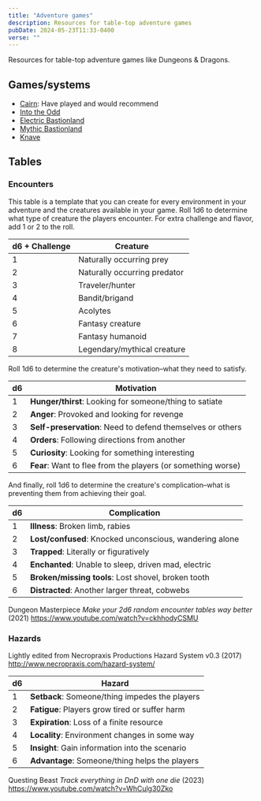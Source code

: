 ```yaml
---
title: "Adventure games"
description: Resources for table-top adventure games
pubDate: 2024-05-23T11:33-0400
verse: ""
---
```


Resources for table-top adventure games like Dungeons & Dragons.

<table-of-contents heading-tag="h2"></table-of-contents>

## Games/systems

- [Cairn](https://cairnrpg.com/): Have played and would recommend
- [Into the Odd](https://freeleaguepublishing.com/games/into-the-odd/)
- [Electric Bastionland](https://bastionlandpress.com/products/electric-bastionland-hardback-book)
- [Mythic Bastionland](https://www.kickstarter.com/projects/bastionland/mythic-bastionland-rpg-before-into-the-odd/)
- [Knave](https://questingblog.com/knave-2e/)

## Tables

### Encounters

This table is a template that you can create for every environment in your
adventure and the creatures available in your game. Roll 1d6 to determine what
type of creature the players encounter. For extra challenge and flavor, add 1 or
2 to the roll.

| d6 + Challenge | Creature                     |
| -------------- | ---------------------------- |
| 1              | Naturally occurring prey     |
| 2              | Naturally occurring predator |
| 3              | Traveler/hunter              |
| 4              | Bandit/brigand               |
| 5              | Acolytes                     |
| 6              | Fantasy creature             |
| 7              | Fantasy humanoid             |
| 8              | Legendary/mythical creature  |

Roll 1d6 to determine the creature's motivation–what they need to satisfy.

| d6  | Motivation                                                   |
| --- | ------------------------------------------------------------ |
| 1   | **Hunger/thirst**: Looking for someone/thing to satiate      |
| 2   | **Anger**: Provoked and looking for revenge                  |
| 3   | **Self-preservation**: Need to defend themselves or others   |
| 4   | **Orders**: Following directions from another                |
| 5   | **Curiosity**: Looking for something interesting             |
| 6   | **Fear**: Want to flee from the players (or something worse) |

And finally, roll 1d6 to determine the creature's complication–what is
preventing them from achieving their goal.

| d6  | Complication                                            |
| --- | ------------------------------------------------------- |
| 1   | **Illness**: Broken limb, rabies                        |
| 2   | **Lost/confused**: Knocked unconscious, wandering alone |
| 3   | **Trapped**: Literally or figuratively                  |
| 4   | **Enchanted**: Unable to sleep, driven mad, electric    |
| 5   | **Broken/missing tools**: Lost shovel, broken tooth     |
| 6   | **Distracted**: Another larger threat, cobwebs          |

Dungeon Masterpiece _Make your 2d6 random encounter tables way better_ (2021)
https://www.youtube.com/watch?v=ckhhodyCSMU

### Hazards

Lightly edited from Necropraxis Productions Hazard System v0.3 (2017)
http://www.necropraxis.com/hazard-system/

| d6  | Hazard                                          |
| --- | ----------------------------------------------- |
| 1   | **Setback**: Someone/thing impedes the players  |
| 2   | **Fatigue**: Players grow tired or suffer harm  |
| 3   | **Expiration**: Loss of a finite resource       |
| 4   | **Locality**: Environment changes in some way   |
| 5   | **Insight**: Gain information into the scenario |
| 6   | **Advantage**: Someone/thing helps the players  |

Questing Beast _Track everything in DnD with one die_ (2023)
https://www.youtube.com/watch?v=WhCulg30Zko
